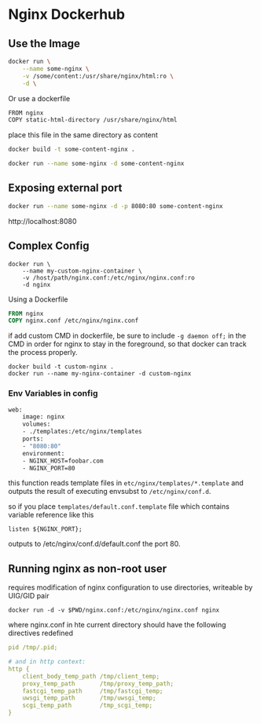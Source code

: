 # Nginx Dockerhub

## Use the Image

```sh
docker run \
    --name some-nginx \
    -v /some/content:/usr/share/nginx/html:ro \
    -d \
```

Or use a dockerfile 

```sh
FROM nginx
COPY static-html-directory /usr/share/nginx/html
```

place this file in the same directory as content

```sh
docker build -t some-content-nginx .

docker run --name some-nginx -d some-content-nginx 
```

## Exposing external port

```sh
docker run --name some-nginx -d -p 8080:80 some-content-nginx
```

http://localhost:8080

## Complex Config

```
docker run \
    --name my-custom-nginx-container \
    -v /host/path/nginx.conf:/etc/nginx/nginx.conf:ro 
    -d nginx
```

Using a Dockerfile

```Dockerfile
FROM nginx
COPY nginx.conf /etc/nginx/nginx.conf 
```

if add custom CMD in dockerfile, be sure to include ```-g daemon off;``` in the CMD in order for nginx to stay in the foreground, so that docker can track the process properly.

```
docker build -t custom-nginx .
docker run --name my-nginx-container -d custom-nginx
```

### Env Variables in config

```Dockerfile
web: 
    image: nginx
    volumes:
    - ./templates:/etc/nginx/templates
    ports:
    - "8080:80"
    environment:
    - NGINX_HOST=foobar.com
    - NGINX_PORT=80
```

this function reads template files in ```etc/nginx/templates/*.template``` and outputs the result of executing envsubst to ```/etc/nginx/conf.d```.

so if you place ```templates/default.conf.template``` file which contains variable reference like this

```
listen ${NGINX_PORT};
```

outputs to /etc/nginx/conf.d/default.conf the port 80.

## Running nginx as non-root user

requires modification of nginx configuration to use directories, writeable by UIG/GID pair

```
docker run -d -v $PWD/nginx.conf:/etc/nginx/nginx.conf nginx
```

where nginx.conf in hte current directory should have the following directives redefined

```yaml
pid /tmp/.pid;

# and in http context:
http {
    client_body_temp_path /tmp/client_temp;
    proxy_temp_path       /tmp/proxy_temp_path;
    fastcgi_temp_path     /tmp/fastcgi_temp;
    uwsgi_temp_path       /tmp/uwsgi_temp;
    scgi_temp_path        /tmp_scgi_temp;
}
```
